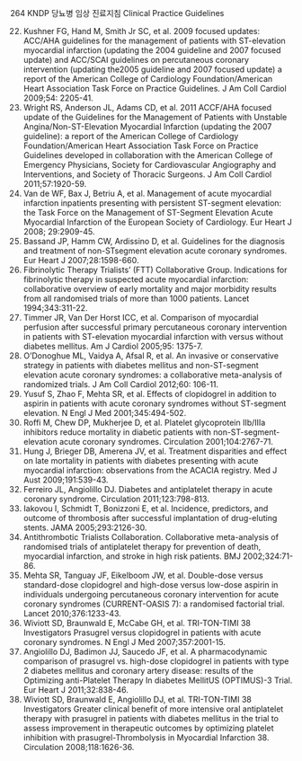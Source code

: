 264 KNDP 당뇨병 임상 진료지침 Clinical Practice Guidelines

22. Kushner FG, Hand M, Smith Jr SC, et al. 2009 focused updates: ACC/AHA guidelines for the management of patients with ST-elevation myocardial infarction (updating the 2004 guideline and 2007 focused update) and ACC/SCAI guidelines on percutaneous coronary intervention (updating the2005 guideline and 2007 focused update) a report of the American College of Cardiology Foundation/American Heart Association Task Force on Practice Guidelines. J Am Coll Cardiol 2009;54: 2205-41.
23. Wright RS, Anderson JL, Adams CD, et al. 2011 ACCF/AHA focused update of the Guidelines for the Management of Patients with Unstable Angina/Non-ST-Elevation Myocardial Infarction (updating the 2007 guideline): a report of the American College of Cardiology Foundation/American Heart Association Task Force on Practice Guidelines developed in collaboration with the American College of Emergency Physicians, Society for Cardiovascular Angiography and Interventions, and Society of Thoracic Surgeons. J Am Coll Cardiol 2011;57:1920-59.
24. Van de WF, Bax J, Betriu A, et al. Management of acute myocardial infarction inpatients presenting with persistent ST-segment elevation: the Task Force on the Management of ST-Segment Elevation Acute Myocardial Infarction of the European Society of Cardiology. Eur Heart J 2008; 29:2909-45.
25. Bassand JP, Hamm CW, Ardissino D, et al. Guidelines for the diagnosis and treatment of non-STsegment elevation acute coronary syndromes. Eur Heart J 2007;28:1598-660.
26. Fibrinolytic Therapy Trialists’ (FTT) Collaborative Group. Indications for fibrinolytic therapy in suspected acute myocardial infarction: collaborative overview of early mortality and major morbidity results from all randomised trials of more than 1000 patients. Lancet 1994;343:311-22.
27. Timmer JR, Van Der Horst ICC, et al. Comparison of myocardial perfusion after successful primary percutaneous coronary intervention in patients with ST-elevation myocardial infarction with versus without diabetes mellitus. Am J Cardiol 2005;95: 1375-7.
28. O’Donoghue ML, Vaidya A, Afsal R, et al. An invasive or conservative strategy in patients with diabetes mellitus and non-ST-segment elevation acute coronary syndromes: a collaborative meta-analysis of randomized trials. J Am Coll Cardiol 2012;60: 106-11.
29. Yusuf S, Zhao F, Mehta SR, et al. Effects of clopidogrel in addition to aspirin in patients with acute coronary syndromes without ST-segment elevation. N Engl J Med 2001;345:494-502.
30. Roffi M, Chew DP, Mukherjee D, et al. Platelet glycoprotein IIb/IIIa inhibitors reduce mortality in diabetic patients with non-ST-segment-elevation acute coronary syndromes. Circulation 2001;104:2767-71.
31. Hung J, Brieger DB, Amerena JV, et al. Treatment disparities and effect on late mortality in patients with diabetes presenting with acute myocardial infarction: observations from the ACACIA registry. Med J Aust 2009;191:539-43.
32. Ferreiro JL, Angiolillo DJ. Diabetes and antiplatelet therapy in acute coronary syndrome. Circulation 2011;123:798-813.
33. Iakovou I, Schmidt T, Bonizzoni E, et al. Incidence, predictors, and outcome of thrombosis after successful implantation of drug-eluting stents. JAMA 2005;293:2126-30.
34. Antithrombotic Trialists Collaboration. Collaborative meta-analysis of randomised trials of antiplatelet therapy for prevention of death, myocardial infarction, and stroke in high risk patients. BMJ 2002;324:71-86.
35. Mehta SR, Tanguay JF, Eikelboom JW, et al. Double-dose versus standard-dose clopidogrel and high-dose versus low-dose aspirin in individuals undergoing percutaneous coronary intervention for acute coronary syndromes (CURRENT-OASIS 7): a randomised factorial trial. Lancet 2010;376:1233-43.
36. Wiviott SD, Braunwald E, McCabe GH, et al. TRI-TON-TIMI 38 Investigators Prasugrel versus clopidogrel in patients with acute coronary syndromes. N Engl J Med 2007;357:2001-15.
37. Angiolillo DJ, Badimon JJ, Saucedo JF, et al. A pharmacodynamic comparison of prasugrel vs. high-dose clopidogrel in patients with type 2 diabetes mellitus and coronary artery disease: results of the Optimizing anti-Platelet Therapy In diabetes MellitUS (OPTIMUS)-3 Trial. Eur Heart J 2011;32:838-46.
38. Wiviott SD, Braunwald E, Angiolillo DJ, et al. TRI-TON-TIMI 38 Investigators Greater clinical benefit of more intensive oral antiplatelet therapy with prasugrel in patients with diabetes mellitus in the trial to assess improvement in therapeutic outcomes by optimizing platelet inhibition with prasugrel-Thrombolysis in Myocardial Infarction 38. Circulation 2008;118:1626-36.